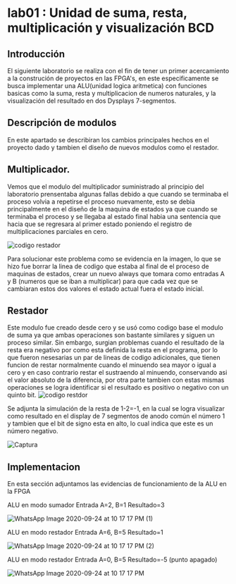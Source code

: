 # lab01 : Unidad de suma, resta, multiplicación y visualización BCD
## Introducción

El siguiente laboratorio se realiza con el fin de tener un primer acercamiento a la construción de proyectos en las FPGA's, en este especificamente se busca implementar una ALU(unidad logica aritmetica) con funciones basicas como la suma, resta y multiplicacion de numeros naturales, y la visualización del resultado en dos Dysplays 7-segmentos. 

##  Descripción de modulos
En este apartado se describiran los cambios principales hechos en el proyecto dado y tambien el diseño de nuevos modulos como el restador.

##  Multiplicador.
Vemos que el modulo del multiplicador suministrado al principio del laboratorio prensentaba algunas fallas debido a que cuando se terminaba el proceso volvia a repetirse el proceso nuevamente, esto se debia principalmente en el diseño de la maquina de estados ya que cuando se terminaba el proceso y se llegaba al estado final habia una sentencia que hacia que se regresara al primer estado poniendo el registro de multiplicaciones parciales en cero.

![codigo restador](https://user-images.githubusercontent.com/41557513/94214394-18599280-fe9f-11ea-93b4-1eed6cbbf83b.PNG) 

Para solucionar este problema como se evidencia en la imagen, lo que se hizo fue borrar la linea de codigo que estaba al final de el proceso de maquinas de estados, crear un nuevo always que tomara como entradas A y B (numeros que se iban a multiplicar)  para que cada vez que se cambiaran estos dos valores el estado actual fuera el estado inicial.

##  Restador
Este modulo fue creado desde cero y se usó como codigo base el modulo de suma ya que ambas operaciones son bastante similares y siguen un proceso similar. Sin embargo, surgian problemas cuando el resultado de la resta era negativo por como esta definida la resta en el programa, por lo que fueron nesesarias un par de lineas de codigo adicionales, que tienen funcion de restar normalmente cuando el minuendo sea mayor o igual a cero y en caso contrario restar el sustraendo al minuendo, conservando asi el valor absoluto de la diferencia, por otra parte tambien con estas mismas operaciones se logra identificar si el resultado es positivo o negativo con un quinto bit.
![codigo restdor](https://user-images.githubusercontent.com/41557513/94214381-11cb1b00-fe9f-11ea-954b-e9366bf37a3b.PNG)

Se adjunta la simulación de la resta de 1-2=-1, en la cual se logra visualizar como resultado en el display de 7 segmentos de anodo común el número 1 y tambien que el bit de signo esta en alto, lo cual indica que este es un número negativo.

![Captura](https://user-images.githubusercontent.com/41557513/94214418-214a6400-fe9f-11ea-8da0-0f5cb92058df.PNG)

## Implementacion
En esta sección adjuntamos las evidencias de funcionamiento de la ALU en la FPGA

ALU en modo sumador Entrada A=2, B=1 Resultado=3

![WhatsApp Image 2020-09-24 at 10 17 17 PM (1)](https://user-images.githubusercontent.com/42346359/94222806-fe767a80-feb3-11ea-8025-0fbed686782d.jpeg)




ALU en modo restador Entrada A=6, B=5 Resultado=1

![WhatsApp Image 2020-09-24 at 10 17 17 PM (2)](https://user-images.githubusercontent.com/42346359/94222802-fcacb700-feb3-11ea-8002-a76f840bac8e.jpeg)




ALU en modo restador Entrada A=0, B=5 Resultado=-5 (punto apagado)

![WhatsApp Image 2020-09-24 at 10 17 17 PM](https://user-images.githubusercontent.com/42346359/94222808-ffa7a780-feb3-11ea-802c-b805b1d023b8.jpeg)



